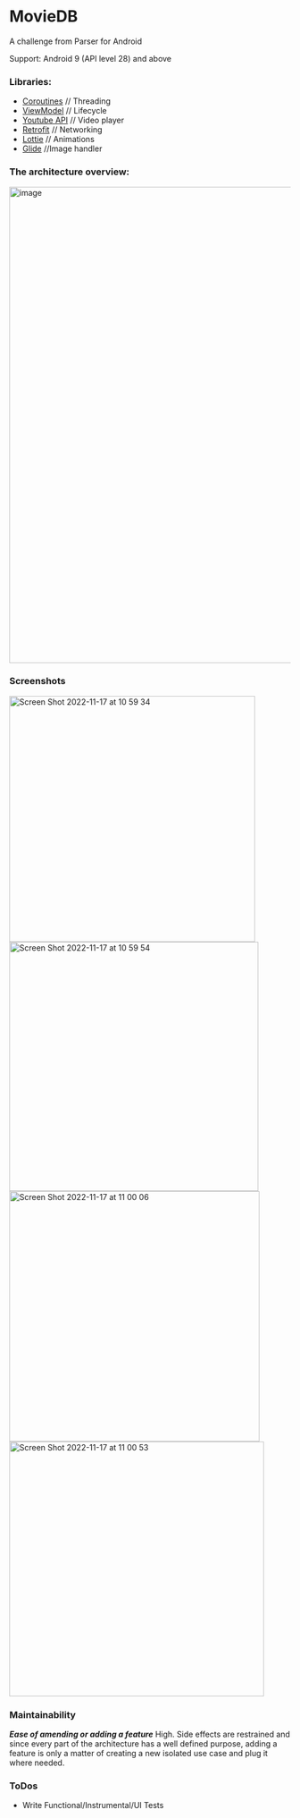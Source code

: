 # MovieDB
A challenge from Parser for Android

Support: Android 9 (API level 28) and above

### Libraries:
* [Coroutines](https://developer.android.com/kotlin/coroutines?gclid=Cj0KCQiA1NebBhDDARIsAANiDD2B00lMELY_y9xZpM0VLC097B1EmglbXfav9r2jO2uckqGVBP-cwoIaAnXvEALw_wcB&gclsrc=aw.ds) // Threading
* [ViewModel](https://developer.android.com/topic/libraries/architecture/viewmodel) // Lifecycle
* [Youtube API](https://developers.google.com/youtube/android/player?hl=es) // Video player
* [Retrofit](https://square.github.io/retrofit/) // Networking
* [Lottie](https://github.com/airbnb/lottie-android) // Animations
* [Glide](https://github.com/bumptech/glide) //Image handler


### The architecture overview:

<img width="852" alt="image" src="https://user-images.githubusercontent.com/24572020/202464407-a8fbc899-c60d-4612-9690-8fa6d7a4621a.png">

### Screenshots
<img width="440" alt="Screen Shot 2022-11-17 at 10 59 34" src="https://user-images.githubusercontent.com/24572020/202466311-d2ab2042-fb7a-4b41-a1c1-68ba2964c88c.png">
<img width="446" alt="Screen Shot 2022-11-17 at 10 59 54" src="https://user-images.githubusercontent.com/24572020/202466325-4a8aad9d-0260-4487-b0e5-19011ccd701b.png">
<img width="448" alt="Screen Shot 2022-11-17 at 11 00 06" src="https://user-images.githubusercontent.com/24572020/202466332-bda051d4-625f-4906-b2f2-8d4a2758af47.png">
<img width="456" alt="Screen Shot 2022-11-17 at 11 00 53" src="https://user-images.githubusercontent.com/24572020/202466336-48f578a3-ceb2-44f5-8c0e-e023fa4b6c63.png">

### Maintainability

 ***Ease of amending or adding a feature***
High. Side effects are restrained and since every part of the architecture has a well defined purpose, adding a feature is only a matter of creating a new isolated use case and plug it where needed.


### ToDos

 - Write Functional/Instrumental/UI Tests


